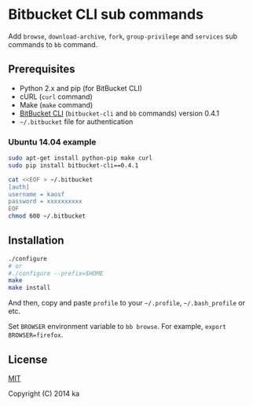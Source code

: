 # Bitbucket CLI sub commands

Add `browse`, `download-archive`, `fork`, `group-privilege` and `services` sub
commands to `bb` command.

## Prerequisites

* Python 2.x and pip (for BitBucket CLI)
* cURL (`curl` command)
* Make (`make` command)
* [BitBucket CLI](https://bitbucket.org/zhemao/bitbucket-cli) (`bitbucket-cli`
and `bb` commands) version 0.4.1
* `~/.bitbucket` file for authentication

### Ubuntu 14.04 example

```sh
sudo apt-get install python-pip make curl
sudo pip install bitbucket-cli==0.4.1
```

```sh
cat <<EOF > ~/.bitbucket
[auth]
username = kaosf
password = xxxxxxxxxx
EOF
chmod 600 ~/.bitbucket
```

## Installation

```sh
./configure
# or
#./configure --prefix=$HOME
make
make install
```

And then, copy and paste `profile` to your `~/.profile`, `~/.bash_profile` or
etc.

Set `BROWSER` environment variable to `bb browse`. For example,
`export BROWSER=firefox`.

## License

[MIT](http://opensource.org/licenses/MIT)

Copyright (C) 2014 ka
